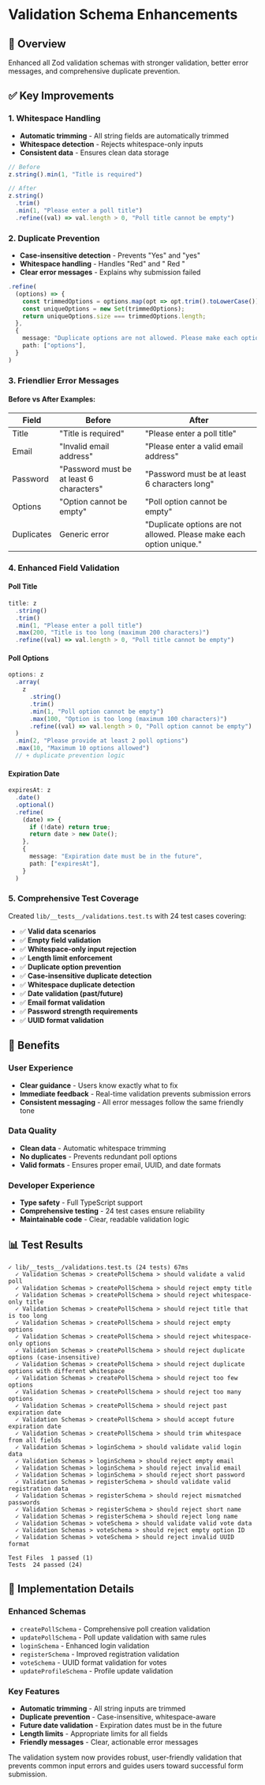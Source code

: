# Validation Schema Enhancements

## 🎯 **Overview**
Enhanced all Zod validation schemas with stronger validation, better error messages, and comprehensive duplicate prevention.

## ✅ **Key Improvements**

### **1. Whitespace Handling**
- **Automatic trimming** - All string fields are automatically trimmed
- **Whitespace detection** - Rejects whitespace-only inputs
- **Consistent data** - Ensures clean data storage

```typescript
// Before
z.string().min(1, "Title is required")

// After  
z.string()
  .trim()
  .min(1, "Please enter a poll title")
  .refine((val) => val.length > 0, "Poll title cannot be empty")
```

### **2. Duplicate Prevention**
- **Case-insensitive detection** - Prevents "Yes" and "yes"
- **Whitespace handling** - Handles "Red" and " Red "
- **Clear error messages** - Explains why submission failed

```typescript
.refine(
  (options) => {
    const trimmedOptions = options.map(opt => opt.trim().toLowerCase());
    const uniqueOptions = new Set(trimmedOptions);
    return uniqueOptions.size === trimmedOptions.length;
  },
  {
    message: "Duplicate options are not allowed. Please make each option unique.",
    path: ["options"],
  }
)
```

### **3. Friendlier Error Messages**

#### **Before vs After Examples:**

| Field | Before | After |
|-------|--------|-------|
| Title | "Title is required" | "Please enter a poll title" |
| Email | "Invalid email address" | "Please enter a valid email address" |
| Password | "Password must be at least 6 characters" | "Password must be at least 6 characters long" |
| Options | "Option cannot be empty" | "Poll option cannot be empty" |
| Duplicates | Generic error | "Duplicate options are not allowed. Please make each option unique." |

### **4. Enhanced Field Validation**

#### **Poll Title**
```typescript
title: z
  .string()
  .trim()
  .min(1, "Please enter a poll title")
  .max(200, "Title is too long (maximum 200 characters)")
  .refine((val) => val.length > 0, "Poll title cannot be empty")
```

#### **Poll Options**
```typescript
options: z
  .array(
    z
      .string()
      .trim()
      .min(1, "Poll option cannot be empty")
      .max(100, "Option is too long (maximum 100 characters)")
      .refine((val) => val.length > 0, "Poll option cannot be empty")
  )
  .min(2, "Please provide at least 2 poll options")
  .max(10, "Maximum 10 options allowed")
  // + duplicate prevention logic
```

#### **Expiration Date**
```typescript
expiresAt: z
  .date()
  .optional()
  .refine(
    (date) => {
      if (!date) return true;
      return date > new Date();
    },
    {
      message: "Expiration date must be in the future",
      path: ["expiresAt"],
    }
  )
```

### **5. Comprehensive Test Coverage**

Created `lib/__tests__/validations.test.ts` with 24 test cases covering:

- ✅ **Valid data scenarios**
- ✅ **Empty field validation**
- ✅ **Whitespace-only input rejection**
- ✅ **Length limit enforcement**
- ✅ **Duplicate option prevention**
- ✅ **Case-insensitive duplicate detection**
- ✅ **Whitespace duplicate detection**
- ✅ **Date validation (past/future)**
- ✅ **Email format validation**
- ✅ **Password strength requirements**
- ✅ **UUID format validation**

## 🚀 **Benefits**

### **User Experience**
- **Clear guidance** - Users know exactly what to fix
- **Immediate feedback** - Real-time validation prevents submission errors
- **Consistent messaging** - All error messages follow the same friendly tone

### **Data Quality**
- **Clean data** - Automatic whitespace trimming
- **No duplicates** - Prevents redundant poll options
- **Valid formats** - Ensures proper email, UUID, and date formats

### **Developer Experience**
- **Type safety** - Full TypeScript support
- **Comprehensive testing** - 24 test cases ensure reliability
- **Maintainable code** - Clear, readable validation logic

## 📊 **Test Results**

```
✓ lib/__tests__/validations.test.ts (24 tests) 67ms
  ✓ Validation Schemas > createPollSchema > should validate a valid poll
  ✓ Validation Schemas > createPollSchema > should reject empty title
  ✓ Validation Schemas > createPollSchema > should reject whitespace-only title
  ✓ Validation Schemas > createPollSchema > should reject title that is too long
  ✓ Validation Schemas > createPollSchema > should reject empty options
  ✓ Validation Schemas > createPollSchema > should reject whitespace-only options
  ✓ Validation Schemas > createPollSchema > should reject duplicate options (case-insensitive)
  ✓ Validation Schemas > createPollSchema > should reject duplicate options with different whitespace
  ✓ Validation Schemas > createPollSchema > should reject too few options
  ✓ Validation Schemas > createPollSchema > should reject too many options
  ✓ Validation Schemas > createPollSchema > should reject past expiration date
  ✓ Validation Schemas > createPollSchema > should accept future expiration date
  ✓ Validation Schemas > createPollSchema > should trim whitespace from all fields
  ✓ Validation Schemas > loginSchema > should validate valid login data
  ✓ Validation Schemas > loginSchema > should reject empty email
  ✓ Validation Schemas > loginSchema > should reject invalid email
  ✓ Validation Schemas > loginSchema > should reject short password
  ✓ Validation Schemas > registerSchema > should validate valid registration data
  ✓ Validation Schemas > registerSchema > should reject mismatched passwords
  ✓ Validation Schemas > registerSchema > should reject short name
  ✓ Validation Schemas > registerSchema > should reject long name
  ✓ Validation Schemas > voteSchema > should validate valid vote data
  ✓ Validation Schemas > voteSchema > should reject empty option ID
  ✓ Validation Schemas > voteSchema > should reject invalid UUID format

Test Files  1 passed (1)
Tests  24 passed (24)
```

## 🔧 **Implementation Details**

### **Enhanced Schemas**
- `createPollSchema` - Comprehensive poll creation validation
- `updatePollSchema` - Poll update validation with same rules
- `loginSchema` - Enhanced login validation
- `registerSchema` - Improved registration validation
- `voteSchema` - UUID format validation for votes
- `updateProfileSchema` - Profile update validation

### **Key Features**
- **Automatic trimming** - All string inputs are trimmed
- **Duplicate prevention** - Case-insensitive, whitespace-aware
- **Future date validation** - Expiration dates must be in the future
- **Length limits** - Appropriate limits for all fields
- **Friendly messages** - Clear, actionable error messages

The validation system now provides robust, user-friendly validation that prevents common input errors and guides users toward successful form submission.
